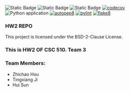 ![Static Badge](https://img.shields.io/badge/language-python-blue) 
![Static Badge](https://img.shields.io/badge/bsd-2-clause)
![Static Badge](https://img.shields.io/badge/platform-linux-blue)
[![codecov](https://codecov.io/gh/510-s-Mickey/HW2/graph/badge.svg?token=A58M5W2749)](https://codecov.io/gh/510-s-Mickey/HW2)
![Python application](https://github.com/510-s-Mickey/HW2/actions/workflows/python-app.yml/badge.svg)
[![autopep8](https://github.com/510-s-Mickey/HW2/actions/workflows/autopep8.yml/badge.svg)](https://github.com/510-s-Mickey/HW2/actions/workflows/autopep8.yml)
[![pylint](https://github.com/510-s-Mickey/HW2/actions/workflows/pylint.yml/badge.svg)](https://github.com/510-s-Mickey/HW2/actions/workflows/pylint.yml)
[![flake8](https://github.com/510-s-Mickey/HW2/actions/workflows/flake8.yml/badge.svg)](https://github.com/510-s-Mickey/HW2/actions/workflows/flake8.yml)




### HW2 REPO 

This project is licensed under the BSD-2-Clause License. 


### This is HW2 OF CSC 510. Team 3

### Team Members:
- Zhichao Hou
- Tingxiang Ji
- Hui Sun
